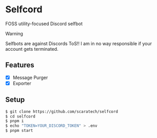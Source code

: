 # Selfcord
FOSS utility-focused Discord selfbot
> [!WARNING]
> Selfbots are against Discords ToS!! I am in no way responsible if your account gets terminated.

## Features
- [X] Message Purger
- [X] Exporter

## Setup
```sh
$ git clone https://github.com/scaratech/selfcord
$ cd selfcord
$ pnpm i
$ echo "TOKEN=YOUR_DISCORD_TOKEN" > .env
$ pnpm start
```
